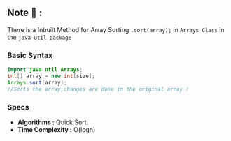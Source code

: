## Note 📝 :

There is a Inbuilt Method for Array Sorting
```.sort(array);``` in ```Arrays Class``` in  the  ```java util package```

 ### Basic Syntax

 ```java
import java util.Arrays;
int[] array = new int[size];
Arrays.sort(array);
//Sorts the array,changes are done in the original array !
```
### Specs

- **Algorithms :** Quick Sort.
- **Time Complexity :** O(logn)
  

